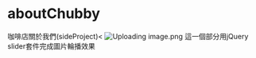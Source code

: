 # aboutChubby
 咖啡店關於我們(sideProject)<
![Uploading image.png](https://user-images.githubusercontent.com/43737108/190163833-3dcd509b-c8af-41fe-b3ac-7ff96f2dd472.png">
)
這一個部分用jQuery slider套件完成圖片輪播效果
